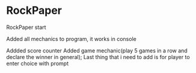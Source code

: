 # RockPaper

RockPaper start

Added all mechanics to program, it works in console

Addded score counter
Added game mechanic(play 5 games in a row and declare the winner in general);
Last thing that i need to add is for player to enter choice with prompt